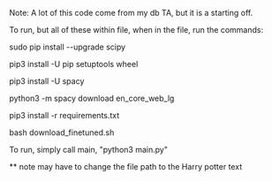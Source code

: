 Note: A lot of this code come from my db TA, but it is a starting off.


To run, but all of these within file, when in the file, run the commands:

sudo pip install --upgrade scipy

pip3 install -U pip setuptools wheel

pip3 install -U spacy

python3 -m spacy download en_core_web_lg

pip3 install -r requirements.txt

bash download_finetuned.sh



To run, simply call main, "python3 main.py"

** note may have to change the file path to the Harry potter text
